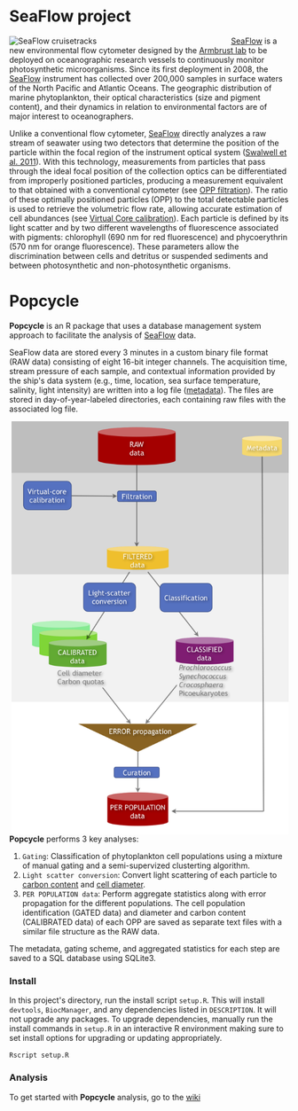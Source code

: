 SeaFlow project
========
<img src="https://github.com/armbrustlab/seaflow-sfl/blob/master/cruise-track.png" alt="SeaFlow cruisetracks"	title="SeaFlow cruisetracks" align="left" style="float" width="400">

[SeaFlow](https://armbrustlab.ocean.washington.edu/tools/seaflow/) is a new environmental flow cytometer designed by the [Armbrust lab](https://armbrustlab.ocean.washington.edu) to be deployed on oceanographic research vessels to continuously monitor photosynthetic microorganisms. Since its first deployment in 2008, the [SeaFlow](https://armbrustlab.ocean.washington.edu/tools/seaflow/) instrument has collected over 200,000 samples in surface waters of the North Pacific and Atlantic Oceans. The geographic distribution of marine phytoplankton, their optical characteristics (size and pigment content), and their dynamics in relation to environmental factors are of major interest to oceanographers. 

  Unlike a conventional flow cytometer, [SeaFlow](https://armbrustlab.ocean.washington.edu/tools/seaflow/) directly analyzes a raw stream of seawater using two detectors that determine the position of the particle within the focal region of the instrument optical system ([Swalwell et al. 2011](https://doi.org/10.4319/lom.2011.9.466)). With this technology, measurements from particles that pass through the ideal focal position of the collection optics can be differentiated from improperly positioned particles, producing a measurement equivalent to that obtained with a conventional cytometer (see [OPP filtration](https://github.com/armbrustlab/seaflow-filter)). The ratio of these optimally positioned particles (OPP) to the total detectable particles is used to retrieve the volumetric flow rate, allowing accurate estimation of cell abundances (see [Virtual Core calibration](https://github.com/armbrustlab/seaflow-virtualcore)). Each particle is defined by its light scatter and by two different wavelengths of fluorescence associated with pigments:  chlorophyll (690 nm for red fluorescence) and phycoerythrin (570 nm for orange fluorescence). These parameters allow the discrimination between cells and detritus or suspended sediments and between photosynthetic and non-photosynthetic organisms. 

Popcycle
========
**Popcycle** is an R package that uses a database management system approach to facilitate the analysis of [SeaFlow](https://armbrustlab.ocean.washington.edu/tools/seaflow/) data. 

SeaFlow data are stored every 3 minutes in a custom binary file format (RAW data) consisting of eight 16-bit integer channels. The acquisition time, stream pressure of each sample, and contextual information provided by the ship's data system (e.g., time, location, sea surface temperature, salinity, light intensity) are written into a log file ([metadata](https://github.com/armbrustlab/seaflow-sfl)). The files are stored in day-of-year-labeled directories, each containing raw files with the associated log file.

<img src="documentation/images/seaflow-workflow.png?raw=true" alt="Popcycle workflow"
	title="Popcycle workflow" align="right" style="float" width="500">

**Popcycle** performs 3 key analyses:
1. ```Gating```: Classification of phytoplankton cell populations using a mixture of manual gating and a semi-supervized clusterting algorithm.
2. ```Light scatter conversion```: Convert light scattering of each particle to [carbon content](https://github.com/armbrustlab/fsc-poc-calibration) and [cell diameter](https://github.com/armbrustlab/fsc-size-calibration).
3. ```PER POPULATION data```: Perform aggregate statistics along with error propagation for the different populations.
The cell population identification (GATED data) and diameter and carbon content (CALIBRATED data) of each OPP are saved as separate text files with a similar file structure as the RAW data.

The metadata, gating scheme, and aggregated statistics for each step are saved to a SQL database using SQLite3.

### Install
In this project's directory, run the install script `setup.R`. This will install `devtools`, `BiocManager`, and any dependencies listed in `DESCRIPTION`. It will not upgrade any packages. To upgrade dependencies, manually run the install commands in `setup.R` in an interactive R environment making sure to set install options for upgrading or updating appropriately.

```
Rscript setup.R
```

### Analysis
To get started with **Popcycle** analysis, go to the [wiki](https://github.com/armbrustlab/popcycle/wiki/SeaFlow-data-analysis-tutorial)
